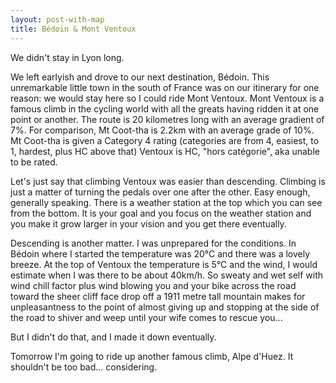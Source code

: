 ```yaml
---
layout: post-with-map
title: Bédoin & Mont Ventoux
---
```


We didn't stay in Lyon long.

We left earlyish and drove to our next destination, Bédoin. This unremarkable little town in the south of France was on our itinerary for one reason: we would stay here so I could ride Mont Ventoux. Mont Ventoux is a famous climb in the cycling world with all the greats having ridden it at one point or another. The route is 20 kilometres long with an average gradient of 7%. For comparison, Mt Coot-tha is 2.2km with an average grade of 10%. Mt Coot-tha is given a Category 4 rating (categories are from 4, easiest, to 1, hardest, plus HC above that) Ventoux is HC, "hors catégorie", aka unable to be rated.

Let's just say that climbing Ventoux was easier than descending. Climbing is just a matter of turning the pedals over one after the other. Easy enough, generally speaking. There is a weather station at the top which you can see from the bottom. It is your goal and you focus on the weather station and you make it grow larger in your vision and you get there eventually.

Descending is another matter. I was unprepared for the conditions. In Bédoin where I started the temperature was 20°C and there was a lovely breeze. At the top of Ventoux the temperature is 5°C and the wind, I would estimate when I was there to be about 40km/h. So sweaty and wet self with wind chill factor plus wind blowing you and your bike across the road toward the sheer cliff face drop off a 1911 metre tall mountain makes for unpleasantness to the point of almost giving up and stopping at the side of the road to shiver and weep until your wife comes to rescue you...

But I didn't do that, and I made it down eventually.

Tomorrow I'm going to ride up another famous climb, Alpe d'Huez. It shouldn't be too bad... considering.